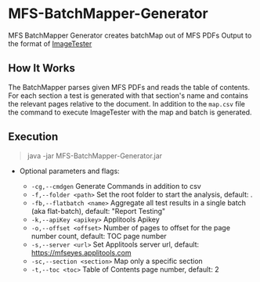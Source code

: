 # MFS-BatchMapper-Generator

MFS BatchMapper Generator creates batchMap out of MFS PDFs
Output to the format of [ImageTester](https://github.com/applitools/ImageTester/)

## How It Works

The BatchMapper parses given MFS PDFs and reads the table of contents.
For each section a test is generated with that section's name and contains the relevant pages relative to the document.
In addition to the `map.csv` file the command to execute ImageTester with the map and batch is generated.

## Execution

>java -jar MFS-BatchMapper-Generator.jar

+ Optional parameters and flags:

  + `-cg,--cmdgen`              Generate Commands in addition to csv
  + `-f,--folder <path>`        Set the root folder to start the analysis, default: \.
  + `-fb,--flatbatch <name>`    Aggregate all test results in a single batch (aka flat-batch), default: "Report Testing"
  + `-k,--apiKey <apikey>`      Applitools Apikey
  + `-o,--offset <offset>`      Number of pages to offset for the page number count, default: TOC page number
  + `-s,--server <url>`         Set Applitools server url, default: https://mfseyes.applitools.com
  + `-sc,--section <section>`   Map only a specific section
  + `-t,--toc <toc>`            Table of Contents page number, default: 2
